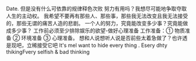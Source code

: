 Date. 但是没有什么可依靠的规律释色次败 努力有用吗？我想尽可能地争取夺取人生的主动权。 我希望不要再有那些人、那些事，那些我无法改变且我无法接受的，那些无谓的痛苦人造的悲剧。 一个人的努力，究竟能改变多少事？究竟能做成多少事？ 工作前必须至少排除娱乐的欲望-做好心理准备 工作准备：① 物质准备 ② 环境准备 ③ 心理准备。 想和人说想听人说是否前些太着急做了？也许透是现吧，立稀接受它吧 It's mel want to hide every thing . Esery dhty thikingFvery selfish & bad thinking
